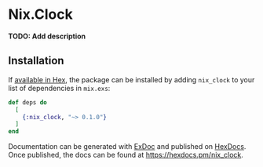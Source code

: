 # Nix.Clock

**TODO: Add description**

## Installation

If [available in Hex](https://hex.pm/docs/publish), the package can be installed
by adding `nix_clock` to your list of dependencies in `mix.exs`:

```elixir
def deps do
  [
    {:nix_clock, "~> 0.1.0"}
  ]
end
```

Documentation can be generated with [ExDoc](https://github.com/elixir-lang/ex_doc)
and published on [HexDocs](https://hexdocs.pm). Once published, the docs can
be found at <https://hexdocs.pm/nix_clock>.

